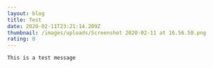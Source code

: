 ```yaml
---
layout: blog
title: Test
date: 2020-02-11T23:21:14.209Z
thumbnail: /images/uploads/Screenshot 2020-02-11 at 16.56.50.png
rating: 0
---
```

```This is a test message ```
